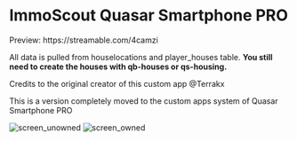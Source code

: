 # ImmoScout Quasar Smartphone PRO

<p>Preview: https://streamable.com/4camzi</p>

<p>All data is pulled from houselocations and player_houses table. <b>You still need to create the houses with qb-houses or qs-housing.</b></p>
<p>Credits to the original creator of this custom app @Terrakx</p>
<p>This is a version completely moved to the custom apps system of Quasar Smartphone PRO</p>

![screen_unowned](https://user-images.githubusercontent.com/28263145/205501994-8f5e4f26-21d7-43b8-9c5d-e196b8154c23.png)
![screen_owned](https://user-images.githubusercontent.com/28263145/205501995-c905c14e-2c72-4e7e-82f3-8b1f85e3a957.png)